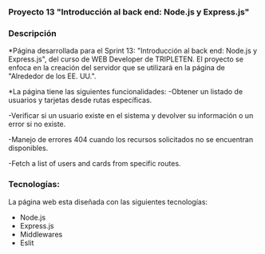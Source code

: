 ### Proyecto 13 "Introducción al back end: Node.js y Express.js"

### Descripción

\*Página desarrollada para el Sprint 13: "Introducción al back end: Node.js y Express.js", del curso de WEB Developer de TRIPLETEN. El proyecto se enfoca en la creación del servidor que se utilizará en la página de "Alrededor de los EE. UU.".

\*La página tiene las siguientes funcionalidades:
-Obtener un listado de usuarios y tarjetas desde rutas específicas.

-Verificar si un usuario existe en el sistema y devolver su información o un error si no existe.

-Manejo de errores 404 cuando los recursos solicitados no se encuentran disponibles.

-Fetch a list of users and cards from specific routes.

### Tecnologías:

La página web esta diseñada con las siguientes tecnologías:

- Node.js
- Express.js
- Middlewares
- Eslit
